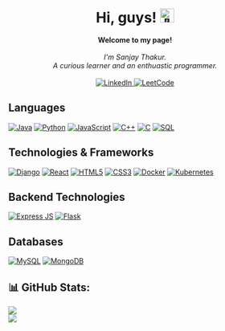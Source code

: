 <h1 align="center">Hi, guys! <img src="https://github-production-user-asset-6210df.s3.amazonaws.com/24524555/238178097-766d336d-b87d-44ba-807c-c51de2bc6b4d.gif" width="28px" alt="👋"></h1>

<p align="center">
    <b>Welcome to my page!</b><br><br>
    <i>
        I'm Sanjay Thakur.<br>
        A curious learner and an enthuastic programmer.<br>
    </i><br>
    <a href="https://www.linkedin.com/in/sanjay-thakur-b22b19255/">
        <img src="https://img.shields.io/badge/LinkedIn-black?style=flat-square&logo=linkedin" alt="LinkedIn">
    </a>
    <a href="https://leetcode.com/sanjay1e7/">
        <img src="https://img.shields.io/badge/LeetCode-black?style=flat-square&logo=LeetCode" alt="LeetCode">
    </a>
<!--     <a href="https://codeforces.com/profile/sanjay1e7">
        <img src="https://img.shields.io/badge/Codeforces-black?style=flat-square&logo=codeforces" alt="Codeforces">
    </a> -->
</p>


## Languages
[![Java](https://img.shields.io/badge/java-black?style=for-the-badge&logo=openjdk)](https://github.com/sanjay-1458)
[![Python](https://img.shields.io/badge/python-black?style=for-the-badge&logo=python)](https://github.com/sanjay-1458)
[![JavaScript](https://img.shields.io/badge/javascript-black?style=for-the-badge&logo=javascript)](https://github.com/sanjay-1458)
[![C++](https://img.shields.io/badge/c++-black?style=for-the-badge&logo=cplusplus)](https://github.com/sanjay-1458)
[![C](https://img.shields.io/badge/c-black?style=for-the-badge&logo=c)](https://github.com/sanjay-1458)
[![SQL](https://img.shields.io/badge/sql-black?style=for-the-badge&logo=mysql)](https://github.com/sanjay-1458)


## Technologies & Frameworks
[![Django](https://img.shields.io/badge/django-black?style=for-the-badge&logo=django)](https://github.com/sanjay-1458)
[![React](https://img.shields.io/badge/react-black?style=for-the-badge&logo=react)](https://github.com/sanjay-1458)
[![HTML5](https://img.shields.io/badge/html5-black?style=for-the-badge&logo=html5)](https://github.com/sanjay-1458)
[![CSS3](https://img.shields.io/badge/css3-black?style=for-the-badge&logo=css3)](https://github.com/sanjay-1458)
[![Docker](https://img.shields.io/badge/docker-black?style=for-the-badge&logo=Docker)](https://github.com/sanjay-1458)
[![Kubernetes](https://img.shields.io/badge/kubernetes-black?style=for-the-badge&logo=Kubernetes)](https://github.com/sanjay-1458)

## Backend Technologies
[![Express JS](https://img.shields.io/badge/express_JS-black?style=for-the-badge&logo=express&logoColor=white)](https://github.com/sanjay-1458)
[![Flask](https://img.shields.io/badge/flask-black?style=for-the-badge&logo=flask)](https://github.com/sanjay-1458)

## Databases
[![MySQL](https://img.shields.io/badge/mysql-black?style=for-the-badge&logo=mariadb)](https://github.com/sanjay-1458)
[![MongoDB](https://img.shields.io/badge/mongodb-black?style=for-the-badge&logo=mongodb)](https://github.com/sanjay-1458)

## 📊 GitHub Stats:
![](https://github-readme-streak-stats.herokuapp.com/?user=sanjay-1458&theme=radical&hide_border=true)<br/>
![](https://github-readme-stats.vercel.app/api/top-langs/?username=sanjay-1458&theme=radical&hide_border=true&include_all_commits=true&count_private=true&layout=compact)






<!-- Proudly created with GPRM ( https://gprm.itsvg.in ) -->
